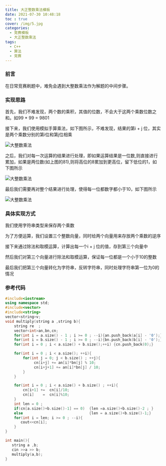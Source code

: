 ```yaml
---
title: 大正整数乘法模板
date: 2021-07-30 10:48:18
toc : true
cover: /img/5.jpg
categories: 
  - 竞赛模板
  - 大正整数乘法
tags: 
  - C++
  - 算法
  - 竞赛
---
```

### 前言

在日常竞赛刷题中，难免会遇到大整数乘法作为解题的中间步骤。<!-- more -->

### 实现思路

首先，我们不难发现，两个数的乘积，其值的位数，不会大于这两个乘数位数之和。如99 * 99 = 9801

接下来，我们使用模拟手算乘法，如下图所示，不难发现，结果的第i + j 位，其实是两个乘数分别的第i位和第j位相乘

![大整数乘法](/img/dzs1.jpg)

 之后，我们对每一次运算的结果进行处理，即如果运算结果是一位数,则直接进行累加，如果是两位数(如上图的81),则将高位的8累加到更高位，留下低位的1，如下图所示

![大整数乘法](/img/dzs2.jpg)

 最后我们需要再对整个结果进行处理，使得每一位都数字都小于10，如下图所示

![大整数乘法](/img/dzs3.jpg)

### **具体实现方式**

我们使用字符串类型来保存两个乘数

为了方便运算，我们设置三个整数向量，同时给两个向量用来存放两个乘数的逆序

接下来通过除法和取模运算，计算出每一个i + j 位的值，存到第三个向量中

然后我们对第三个向量进行除法和取模运算，保证每一位都是一个小于10的整数

最后我们把第三个向量转化为字符串，反转字符串，同时处理字符串第一位为0的情况

### 参考代码

```c++
#include<iostream>
using namespace std;
#include<vector>
#include<string>
vector<string>v;
void multiply(string a ,string b){
    string re  ;
    vector<int>an,bn,cn;
    for(int i = a.size() - 1 ; i >= 0 ; --i){an.push_back(a[i] - '0');}
    for(int i = b.size() - 1 ; i >= 0 ; --i){bn.push_back(b[i] - '0');}
    for(int i = 0 ; i < a.size() + b.size();++i) {cn.push_back(0);}

    for(int i = 0 ; i < a.size(); ++i){
        for(int j = 0; j < b.size() ; ++j){
             cn[i+j] += an[i]*bn[j] % 10;
             cn[i+j+1] += an[i]*bn[j] / 10;
        }
    }

    for(int i = 0 ; i < a.size() + b.size() ; ++i){
        cn[i+1] +=  cn[i]/10;
        cn[i]    =  cn[i]%10;
    }
    int len = 0 ;
    if(cn[a.size()+b.size()-1] == 0)  {len =a.size()+b.size()-2 ; }
    else                              {len = a.size()+b.size()-1;}
    for(int i = len; i >= 0 ; --i){
       cout<<cn[i];
    }
}

int main(){
   string a ,b;
   cin >>a >> b;
   multiply(a,b);
}
```







  



  

